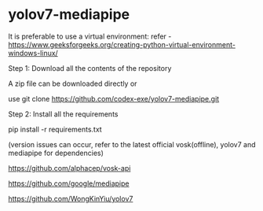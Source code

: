 # yolov7-mediapipe

It is preferable to use a virtual environment:
refer - https://www.geeksforgeeks.org/creating-python-virtual-environment-windows-linux/


Step 1: Download all the contents of the repository

A zip file can be downloaded directly or 

use git clone https://github.com/codex-exe/yolov7-mediapipe.git


Step 2: Install all the requirements

pip install -r requirements.txt

(version issues can occur, refer to the latest official vosk(offline), yolov7 and mediapipe for dependencies)

https://github.com/alphacep/vosk-api

https://github.com/google/mediapipe

https://github.com/WongKinYiu/yolov7

